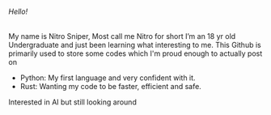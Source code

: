 ###### Hello! 
My name is Nitro Sniper, Most call me Nitro for short
I’m an 18 yr old Undergraduate and just been learning what interesting to me.
This Github is primarily used to store some codes which I'm proud enough to actually post on
* Python: My first language and very confident with it. 
* Rust: Wanting my code to be faster, efficient and safe. 

Interested in AI but still looking around
<!---
NitroSniper/NitroSniper is a ✨ special ✨ repository because its `README.md` (this file) appears on your GitHub profile.
You can click the Preview link to take a look at your changes
--->
